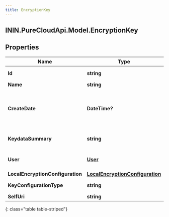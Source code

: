 ```yaml
---
title: EncryptionKey
---
```

## ININ.PureCloudApi.Model.EncryptionKey

## Properties

|Name | Type | Description | Notes|
|------------ | ------------- | ------------- | -------------|
| **Id** | **string** | The globally unique identifier for the object. | [optional] |
| **Name** | **string** |  | [optional] |
| **CreateDate** | **DateTime?** | create date of the key pair. Date time is represented as an ISO-8601 string. For example: yyyy-MM-ddTHH:mm:ss[.mmm]Z | [optional] |
| **KeydataSummary** | **string** | key data summary (base 64 encoded public key) | [optional] |
| **User** | [**User**](User.html) | user that requested generation of public key | [optional] |
| **LocalEncryptionConfiguration** | [**LocalEncryptionConfiguration**](LocalEncryptionConfiguration.html) | Local configuration | [optional] |
| **KeyConfigurationType** | **string** | Key type used in this configuration | [optional] |
| **SelfUri** | **string** | The URI for this object | [optional] |
{: class="table table-striped"}



